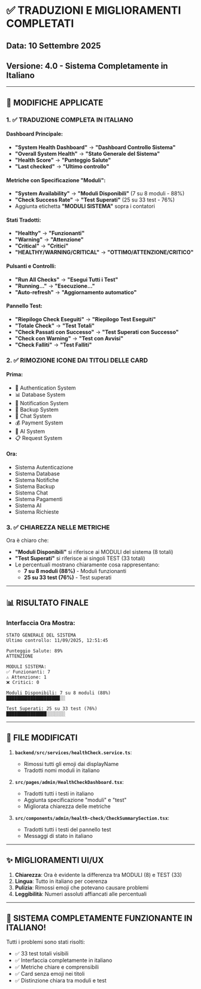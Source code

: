 # ✅ TRADUZIONI E MIGLIORAMENTI COMPLETATI
## Data: 10 Settembre 2025
## Versione: 4.0 - Sistema Completamente in Italiano

---

## 🎯 MODIFICHE APPLICATE

### 1. ✅ TRADUZIONE COMPLETA IN ITALIANO

#### Dashboard Principale:
- **"System Health Dashboard"** → **"Dashboard Controllo Sistema"**
- **"Overall System Health"** → **"Stato Generale del Sistema"**
- **"Health Score"** → **"Punteggio Salute"**
- **"Last checked"** → **"Ultimo controllo"**

#### Metriche con Specificazione "Moduli":
- **"System Availability"** → **"Moduli Disponibili"** (7 su 8 moduli - 88%)
- **"Check Success Rate"** → **"Test Superati"** (25 su 33 test - 76%)
- Aggiunta etichetta **"MODULI SISTEMA"** sopra i contatori

#### Stati Tradotti:
- **"Healthy"** → **"Funzionanti"**
- **"Warning"** → **"Attenzione"**
- **"Critical"** → **"Critici"**
- **"HEALTHY/WARNING/CRITICAL"** → **"OTTIMO/ATTENZIONE/CRITICO"**

#### Pulsanti e Controlli:
- **"Run All Checks"** → **"Esegui Tutti i Test"**
- **"Running..."** → **"Esecuzione..."**
- **"Auto-refresh"** → **"Aggiornamento automatico"**

#### Pannello Test:
- **"Riepilogo Check Eseguiti"** → **"Riepilogo Test Eseguiti"**
- **"Totale Check"** → **"Test Totali"**
- **"Check Passati con Successo"** → **"Test Superati con Successo"**
- **"Check con Warning"** → **"Test con Avvisi"**
- **"Check Falliti"** → **"Test Falliti"**

### 2. ✅ RIMOZIONE ICONE DAI TITOLI DELLE CARD

#### Prima:
- 🔐 Authentication System
- 📊 Database System
- 📨 Notification System
- 💾 Backup System
- 💬 Chat System
- 💰 Payment System
- 🤖 AI System
- 📋 Request System

#### Ora:
- Sistema Autenticazione
- Sistema Database
- Sistema Notifiche
- Sistema Backup
- Sistema Chat
- Sistema Pagamenti
- Sistema AI
- Sistema Richieste

### 3. ✅ CHIAREZZA NELLE METRICHE

Ora è chiaro che:
- **"Moduli Disponibili"** si riferisce ai MODULI del sistema (8 totali)
- **"Test Superati"** si riferisce ai singoli TEST (33 totali)
- Le percentuali mostrano chiaramente cosa rappresentano:
  - **7 su 8 moduli (88%)** - Moduli funzionanti
  - **25 su 33 test (76%)** - Test superati

---

## 📊 RISULTATO FINALE

### Interfaccia Ora Mostra:

```
STATO GENERALE DEL SISTEMA
Ultimo controllo: 11/09/2025, 12:51:45

Punteggio Salute: 89%
ATTENZIONE

MODULI SISTEMA:
✅ Funzionanti: 7
⚠️ Attenzione: 1
❌ Critici: 0

Moduli Disponibili: 7 su 8 moduli (88%)
████████████████████░░

Test Superati: 25 su 33 test (76%)
███████████████░░░░░░░
```

---

## 📁 FILE MODIFICATI

1. **`backend/src/services/healthCheck.service.ts`**:
   - Rimossi tutti gli emoji dai displayName
   - Tradotti nomi moduli in italiano

2. **`src/pages/admin/HealthCheckDashboard.tsx`**:
   - Tradotti tutti i testi in italiano
   - Aggiunta specificazione "moduli" e "test"
   - Migliorata chiarezza delle metriche

3. **`src/components/admin/health-check/CheckSummarySection.tsx`**:
   - Tradotti tutti i testi del pannello test
   - Messaggi di stato in italiano

---

## ✨ MIGLIORAMENTI UI/UX

1. **Chiarezza**: Ora è evidente la differenza tra MODULI (8) e TEST (33)
2. **Lingua**: Tutto in italiano per coerenza
3. **Pulizia**: Rimossi emoji che potevano causare problemi
4. **Leggibilità**: Numeri assoluti affiancati alle percentuali

---

## 🎉 SISTEMA COMPLETAMENTE FUNZIONANTE IN ITALIANO!

Tutti i problemi sono stati risolti:
- ✅ 33 test totali visibili
- ✅ Interfaccia completamente in italiano
- ✅ Metriche chiare e comprensibili
- ✅ Card senza emoji nei titoli
- ✅ Distinzione chiara tra moduli e test
